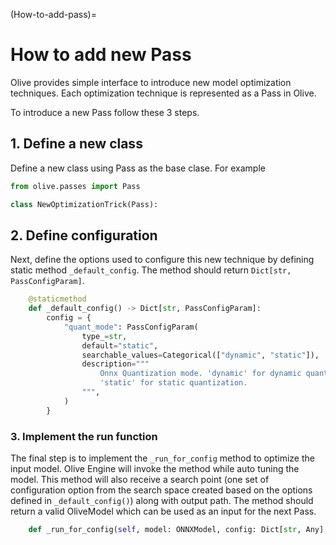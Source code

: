 (How-to-add-pass)=
# How to add new Pass

Olive provides simple interface to introduce new model optimization techniques. Each optimization technique is
represented as a Pass in Olive.

To introduce a new Pass follow these 3 steps.

## 1. Define a new class

Define a new class using Pass as the base clase. For example

```python
from olive.passes import Pass

class NewOptimizationTrick(Pass):

```

## 2. Define configuration

Next, define the options used to configure this new technique by defining static method `_default_config`. The method should
return `Dict[str, PassConfigParam]`.

```python
    @staticmethod
    def _default_config() -> Dict[str, PassConfigParam]:
        config = {
            "quant_mode": PassConfigParam(
                type_=str,
                default="static",
                searchable_values=Categorical(["dynamic", "static"]),
                description="""
                    Onnx Quantization mode. 'dynamic' for dynamic quantization,
                    'static' for static quantization.
                """,
            )
        }

```

### 3. Implement the run function

The final step is to implement the `_run_for_config` method to optimize the input model. Olive Engine will invoke the
method while auto tuning the model. This method will also receive a search point (one set of configuration option from
the search space created based on the options defined in `_default_config()`) along with output path. The method
should return a valid OliveModel which can be used as an input for the next Pass.

```python
    def _run_for_config(self, model: ONNXModel, config: Dict[str, Any], output_model_path: str) -> ONNXModel:
```
